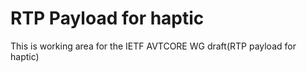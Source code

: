 # RTP Payload for haptic
This is working area for the IETF AVTCORE WG draft(RTP payload for haptic)
